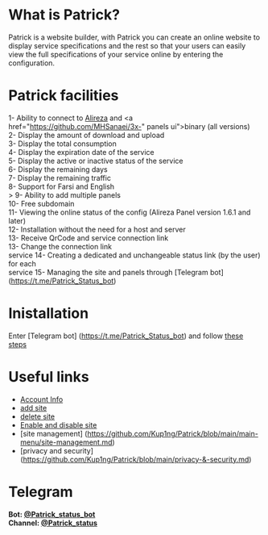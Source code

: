 # What is Patrick?
 Patrick is a website builder, with Patrick you can create an online website to display service specifications and the rest so that your users can easily view the full specifications of your service online by entering the configuration.

 # Patrick facilities
 1- Ability to connect to <a href="https://github.com/alireza0/x-ui">Alireza</a> and <a href="https://github.com/MHSanaei/3x-" panels  ui">binary</a> (all versions) <br>
  2- Display the amount of download and upload <br> 3- Display the total consumption <br>
  4- Display the expiration date of the service <br> 5- Display the active or inactive status of the service <br> 6- Display the remaining days <br> 7- Display the remaining traffic <br> 8- Support for Farsi and English <br>  > 9- Ability to add multiple panels <br> 10- Free subdomain
 <br> 11- Viewing the online status of the config (Alireza Panel version 1.6.1 and later) <br> 12- Installation without the need for a host and server <br> 13- Receive QrCode and service connection link <br> 13- Change the connection link  <br> service 14- Creating a dedicated and unchangeable status link (by the user) for each <br> service 15- Managing the site and panels through [Telegram bot] (https://t.me/Patrick_Status_bot)

 # Inistallation
 Enter [Telegram bot] (https://t.me/Patrick_Status_bot)
  and follow [these steps](https://github.com/Kup1ng/Patrick/blob/main/main-menu/add-site.md)

 # Useful links
 - [Account Info](https://github.com/Kup1ng/Patrick/blob/main/main-menu/Account-info.md)
 - [add site](https://github.com/Kup1ng/Patrick/blob/main/main-menu/add-site.md)
 - [delete site](https://github.com/Kup1ng/Patrick/blob/main/main-menu/delete-site.md)
 - [Enable and disable site](https://github.com/Kup1ng/Patrick/blob/main/main-menu/enable-%26-disable-site.md)
 - [site management] (https://github.com/Kup1ng/Patrick/blob/main/main-menu/site-management.md)
 - [privacy and security] (https://github.com/Kup1ng/Patrick/blob/main/privacy-&-security.md)

 # Telegram
 **Bot: [@Patrick_status_bot](https://t.me/Patrick_Status_bot)**
 <br>
 **Channel: [@Patrick_status](https://t.me/Patrick_status)**
